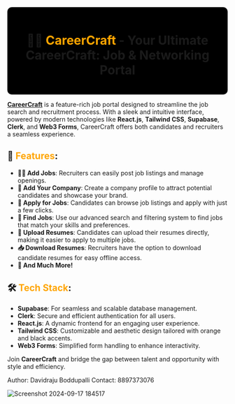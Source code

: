 <div align="center" style="background-color:#000000; padding:20px; border-radius:10px;">

# 🧡🖤 <span style="color:orange;">**CareerCraft**</span> - Your Ultimate CareerCraft: Job & Networking Portal

</div>

<a href="https://careercraft-lx18.vercel.app"/>**CareerCraft**</a> is a feature-rich job portal designed to streamline the job search and recruitment process. With a sleek and intuitive interface, powered by modern technologies like **React.js**, **Tailwind CSS**, **Supabase**, **Clerk**, and **Web3 Forms**, CareerCraft offers both candidates and recruiters a seamless experience.

## 🌟 <span style="color:orange;">**Features**</span>:
- **🧑‍💼 Add Jobs**: Recruiters can easily post job listings and manage openings.
- **🏢 Add Your Company**: Create a company profile to attract potential candidates and showcase your brand.
- **📝 Apply for Jobs**: Candidates can browse job listings and apply with just a few clicks.
- **🔎 Find Jobs**: Use our advanced search and filtering system to find jobs that match your skills and preferences.
- **📄 Upload Resumes**: Candidates can upload their resumes directly, making it easier to apply to multiple jobs.
- **📥 Download Resumes**: Recruiters have the option to download candidate resumes for easy offline access.
- **🚀 And Much More!** 

## 🛠 <span style="color:orange;">**Tech Stack**</span>:
- **Supabase**: For seamless and scalable database management.
- **Clerk**: Secure and efficient authentication for all users.
- **React.js**: A dynamic frontend for an engaging user experience.
- **Tailwind CSS**: Customizable and aesthetic design tailored with orange and black accents.
- **Web3 Forms**: Simplified form handling to enhance interactivity.

Join **CareerCraft** and bridge the gap between talent and opportunity with style and efficiency.

Author: Davidraju Boddupalli
Contact: 8897373076

![Screenshot 2024-09-17 184517](https://github.com/user-attachments/assets/341631eb-9c0e-4980-a3e6-dd2ec0b28c6f)
